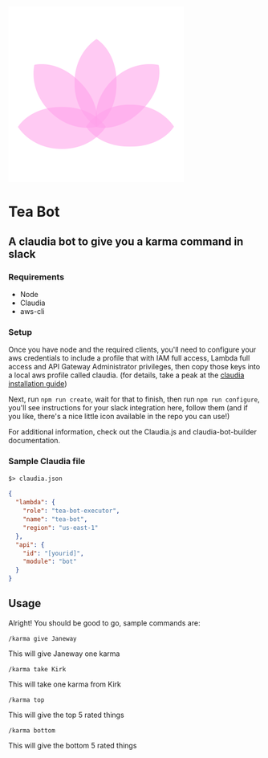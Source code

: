 ![Lotus](https://github.com/rjfranco/tea-bot/blob/9fd44d2ea4071fa5eb6f5cf3c7da99e44c7ea68c/lotus.png)
# Tea Bot
## A claudia bot to give you a karma command in slack

### Requirements
  - Node
  - Claudia
  - aws-cli

### Setup
Once you have node and the required clients, you'll need to configure your aws
credentials to include a profile that with IAM full access, Lambda full access and API Gateway Administrator privileges, then copy those keys into a local aws profile called claudia. (for details, take a peak at the [claudia installation guide](https://claudiajs.com/tutorials/installing.html))

Next, run `npm run create`, wait for that to finish, then run `npm run configure`, you'll see instructions for your slack integration here, follow them (and if you like, there's a nice little icon available in the repo you can use!)

For additional information, check out the Claudia.js and claudia-bot-builder documentation.

### Sample Claudia file
```
$> claudia.json
```
```json
{
  "lambda": {
    "role": "tea-bot-executor",
    "name": "tea-bot",
    "region": "us-east-1"
  },
  "api": {
    "id": "[yourid]",
    "module": "bot"
  }
}
```

## Usage
Alright! You should be good to go, sample commands are:

```
/karma give Janeway
```
This will give Janeway one karma

```
/karma take Kirk
```
This will take one karma from Kirk

```
/karma top
```
This will give the top 5 rated things

```
/karma bottom
```
This will give the bottom 5 rated things
